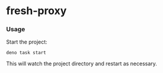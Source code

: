 # fresh-proxy

### Usage

Start the project:

```
deno task start
```

This will watch the project directory and restart as necessary.
